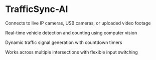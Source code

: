 ﻿# TrafficSync-AI

Connects to live IP cameras, USB cameras, or uploaded video footage

Real-time vehicle detection and counting using computer vision

Dynamic traffic signal generation with countdown timers

Works across multiple intersections with flexible input switching
